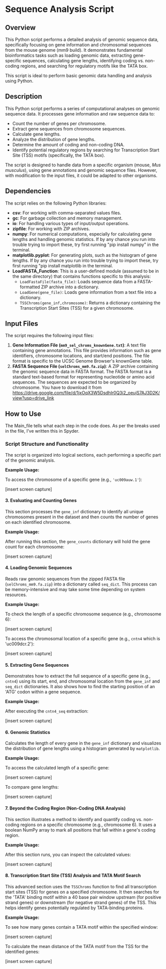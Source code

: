 # Sequence Analysis Script
 
## Overview
This Python script performs a detailed analysis of genomic sequence data, specifically focusing on gene information and chromosomal sequences from the mouse genome (mm9 build). It demonstrates fundamental bioinformatics tasks such as loading genomic data, extracting gene-specific sequences, calculating gene lengths, identifying coding vs. non-coding regions, and searching for regulatory motifs like the TATA box.

This script is ideal to perform basic genomic data handling and analysis using Python.

## Description

This Python script performs a series of computational analyses on genomic sequence data. It processes gene information and raw sequence data to:

* Count the number of genes per chromosome.
* Extract gene sequences from chromosome sequences.
* Calculate gene lengths.
* Analyze the distribution of gene lengths.
* Determine the amount of coding and non-coding DNA.
* Identify potential regulatory regions by searching for Transcription Start Site (TSS) motifs (specifically, the TATA box).

The script is designed to handle data from a specific organism (mouse, *Mus musculus*), using gene annotations and genomic sequence files.  However, with modification to the input files, it could be adapted to other organisms.

## Dependencies

The script relies on the following Python libraries:

* **csv**: For working with comma-separated values files.
* **gc**: For garbage collection and memory management.
* **io**: For handling various types of input/output operations.
* **zipfile**: For working with ZIP archives.
* **numpy**: For numerical computations, especially for calculating gene lengths and handling genomic statistics. If by any chance you run into trouble trying to import these, try first running "pip install numpy" in the terminal.
* **matplotlib.pyplot**: For generating plots, such as the histogram of gene lengths. If by any chance you run into trouble trying to import these, try first running "pip install matplotlib in the terminal.
* **LoadFASTA_Function**: This is a user-defined module (assumed to be in the same directory) that contains functions specific to this analysis:
    * `LoadFastaFile(fasta_file)`: Loads sequence data from a FASTA-formatted ZIP archive into a dictionary.
    * `LoadGene(gene_file)`:  Loads gene information from a text file into a dictionary.
    * `TSSChroms(gene_inf,chromosome)`: Returns a dictionary containing the Transcription Start Sites (TSS) for a given chromosome.

## Input Files

The script requires the following input files:

1.  **Gene Information File (`mm9_sel_chroms_knownGene.txt`)**: A text file containing gene annotations.  This file provides information such as gene identifiers, chromosome locations, and start/end positions.  The file format is specific to the UCSC Genome Browser's knownGene table.
2.  **FASTA Sequence File (`selChroms_mm9.fa.zip`)**: A ZIP archive containing the genomic sequence data in FASTA format.  The FASTA format is a standard text-based format for representing nucleotide or amino acid sequences.  The sequences are expected to be organized by chromosome. You have to download it from https://drive.google.com/file/d/1jxOqX3W5Dsdhlr0Q3i2_oeujS7AJ3D2K/view?usp=drive_link

## How to Use

The Main_file tells what each step in the code does. As per the breaks used in the file, I've written this in Spyder. 


### Script Structure and Functionality

The script is organized into logical sections, each performing a specific part of the genomic analysis.

**Example Usage:**

To access the chromosome of a specific gene (e.g., `'uc009auw.1'`):

[insert screen capture]

#### 3\. Evaluating and Counting Genes

This section processes the `gene_inf` dictionary to identify all unique chromosomes present in the dataset and then counts the number of genes on each identified chromosome.

**Example Usage:**

After running this section, the `gene_counts` dictionary will hold the gene count for each chromosome:

[insert screen capture]

#### 4\. Loading Genomic Sequences

Reads raw genomic sequences from the zipped FASTA file (`selChroms_mm9.fa.zip`) into a dictionary called `seq_dict`. This process can be memory-intensive and may take some time depending on system resources.

**Example Usage:**

To check the length of a specific chromosome sequence (e.g., chromosome 6):

[insert screen capture]

To access the chromosomal location of a specific gene (e.g., `cntn4` which is 'uc009dcr.2'):

[insert screen capture]

#### 5\. Extracting Gene Sequences

Demonstrates how to extract the full sequence of a specific gene (e.g., `cntn4`) using its start, end, and chromosomal location from the `gene_inf` and `seq_dict` dictionaries. It also shows how to find the starting position of an 'ATG' codon within a gene sequence.

**Example Usage:**

After executing the `cntn4_seq` extraction:

[insert screen capture]

#### 6\. Genomic Statistics

Calculates the length of every gene in the `gene_inf` dictionary and visualizes the distribution of gene lengths using a histogram generated by `matplotlib`.

**Example Usage:**

To access the calculated length of a specific gene:

[insert screen capture]

To compare gene lengths:

[insert screen capture]

#### 7\. Beyond the Coding Region (Non-Coding DNA Analysis)

This section illustrates a method to identify and quantify coding vs. non-coding regions on a specific chromosome (e.g., chromosome 6). It uses a boolean NumPy array to mark all positions that fall within a gene's coding region.

**Example Usage:**

After this section runs, you can inspect the calculated values:

[insert screen capture]

#### 8\. Transcription Start Site (TSS) Analysis and TATA Motif Search

This advanced section uses the `TSSChroms` function to find all transcription start sites (TSS) for genes on a specified chromosome. It then searches for the 'TATA' binding motif within a 40 base pair window upstream (for positive strand genes) or downstream (for negative strand genes) of the TSS. This helps identify genes potentially regulated by TATA-binding proteins.

**Example Usage:**

To see how many genes contain a TATA motif within the specified window:

[insert screen capture]

To calculate the mean distance of the TATA motif from the TSS for the identified genes:

[insert screen capture]

